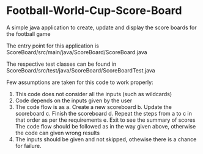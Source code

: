 # Football-World-Cup-Score-Board
A simple java application to create, update and display the score boards for the football game

The entry point for this application is ScoreBoard/src/main/java/ScoreBoard/ScoreBoard.java

The respective test classes can be found in ScoreBoard/src/test/java/ScoreBoard/ScoreBoardTest.java

Few assumptions are taken for this code to work properly:
1. This code does not consider all the inputs (such as wildcards)
2. Code depends on the inputs given by the user
3. The code flow is as 
    a. Create a new scoreboard
    b. Update the scoreboard
    c. Finish the scoreboard
    d. Repeat the steps from a to c in that order as per the requirements
    e. Exit to see the summary of scores
    The code flow should be followed as in the way given above, otherwise the code can given wrong results
4. The inputs should be given and not skipped, othewise there is a chance for failure. 
